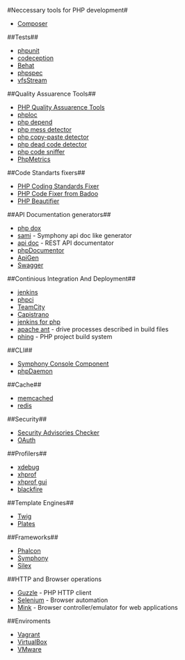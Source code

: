 #Neccessary tools for PHP development#

* [Composer](https://getcomposer.org/doc/00-intro.md)

##Tests##
* [phpunit](https://phpunit.de/index.html)
* [codeception](http://codeception.com/)
* [Behat](http://docs.behat.org/en/)
* [phpspec](http://www.phpspec.net/en/latest/)
* [vfsStream](http://vfs.bovigo.org/)

##Quality Assuarence Tools##

* [PHP Quality Assuarence Tools](http://phpqatools.org/)
* [phploc](https://github.com/sebastianbergmann/phploc)
* [php depend](http://pdepend.org/)
* [php mess detector](http://phpmd.org/)
* [php copy-paste detector](https://github.com/sebastianbergmann/phpcpd)
* [php dead code detector](https://github.com/sebastianbergmann/phpdcd)
* [php code sniffer](http://pear.php.net/package/PHP_CodeSniffer)
* [PhpMetrics](http://www.phpmetrics.org/)

##Code Standarts fixers##
* [PHP Coding Standards Fixer](http://cs.sensiolabs.org/)
* [PHP Code Fixer from Badoo](https://github.com/badoo/phpcf/)
* [PHP Beautifier](http://pear.php.net/package/PHP_Beautifier)

##API Documentation generators##
* [php dox](http://phpdox.de/index.html)
* [sami](https://github.com/FriendsOfPHP/Sami) - Symphony api doc like generator
* [api doc](http://apidocjs.com/) - REST API documentator
* [phpDocumentor](http://phpdoc.org/)
* [ApiGen](http://www.apigen.org/)
* [Swagger](http://swagger.io/)
 
##Continious Integration And Deployment##
* [jenkins](https://jenkins-ci.org/)
* [phpci](https://www.phptesting.org/)
* [TeamCity](https://www.jetbrains.com/teamcity/)
* [Capistrano](http://capistranorb.com/)
* [jenkins for php](http://jenkins-php.org/)
* [apache ant](http://ant.apache.org/) - drive processes described in build files
* [phing](https://www.phing.info/) -  PHP project build system

##CLI##
* [Symphony Console Component](http://symfony.com/doc/current/components/console/introduction.html)
* [phpDaemon](http://daemon.io/)

##Cache##
* [memcached](http://memcached.org/)
* [redis](http://redis.io/)

##Security##
* [Security Advisories Checker](https://security.sensiolabs.org/)
* [OAuth](http://php.net/manual/en/book.oauth.php)

##Profilers##
* [xdebug](http://xdebug.org/)
* [xhprof](http://www.php.net/manual/en/intro.xhprof.php)
* [xhprof gui](http://xhprof.io/)
* [blackfire](https://blackfire.io)

##Template Engines##
* [Twig](http://twig.sensiolabs.org/)
* [Plates](http://platesphp.com/)

##Frameworks##
* [Phalcon](https://phalconphp.com)
* [Symphony](https://symfony.com/)
* [Silex](http://silex.sensiolabs.org/)

##HTTP and Browser operations
* [Guzzle](http://guzzle.readthedocs.org/en/latest/) - PHP HTTP client
* [Selenium](http://www.seleniumhq.org/) - Browser automation
* [Mink](http://mink.behat.org/en/latest/) -  Browser controller/emulator for web applications

##Enviroments
* [Vagrant](https://www.vagrantup.com/)
* [VirtualBox](https://www.virtualbox.org/wiki/Downloads)
* [VMware](https://www.vmware.com)


